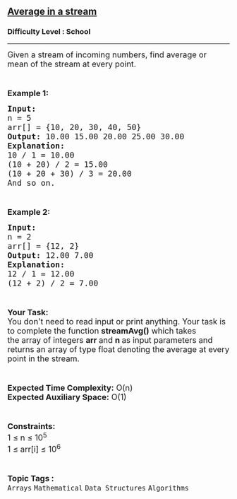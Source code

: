<h2><a href="https://www.geeksforgeeks.org/problems/average4856/1?page=1&sortBy=difficulty">Average in a stream</a></h2><h3>Difficulty Level : School</h3><hr><div class="problems_problem_content__Xm_eO"><p><span style="font-size:18px">Given a stream of incoming numbers, find average or mean of the stream at every point.</span></p>

<p>&nbsp;</p>

<p><span style="font-size:18px"><strong>Example 1:</strong></span></p>

<pre><span style="font-size:18px"><strong>Input:
</strong>n = 5
arr[] = {10, 20, 30, 40, 50}
<strong>Output: </strong>10.00 15.00 20.00 25.00 30.00 
<strong>Explanation:</strong> 
10 / 1 = 10.00
(10 + 20) / 2 = 15.00
(10 + 20 + 30) / 3 = 20.00
And so on.
</span></pre>

<p>&nbsp;</p>

<p><span style="font-size:18px"><strong>Example 2:</strong></span></p>

<pre><span style="font-size:18px"><strong>Input:
</strong>n = 2
arr[] = {12, 2}
<strong>Output:</strong> 12.00 7.00 
<strong>Explanation:</strong>&nbsp;
12 / 1 = 12.00
(12 + 2) / 2 = 7.00</span></pre>

<p>&nbsp;</p>

<p><span style="font-size:18px"><strong>Your Task:</strong><br>
You don't need to read input or print anything. Your task is to complete the function&nbsp;<strong>streamAvg()</strong>&nbsp;which takes the&nbsp;array of&nbsp;integers&nbsp;<strong>arr </strong>and&nbsp;<strong>n&nbsp;</strong>as input parameters and returns an array of type float&nbsp;denoting the average at&nbsp;every point in the stream.&nbsp;</span></p>

<p>&nbsp;</p>

<p><span style="font-size:18px"><strong>Expected Time Complexity:</strong>&nbsp;O(n)<br>
<strong>Expected Auxiliary Space:</strong>&nbsp;O(1)</span></p>

<p>&nbsp;</p>

<p><span style="font-size:18px"><strong>Constraints:</strong><br>
1 ≤ n ≤ 10<sup>5</sup><br>
1 ≤ arr[i] ≤ 10<sup>6</sup></span></p>
</div><br><p><span style=font-size:18px><strong>Topic Tags : </strong><br><code>Arrays</code>&nbsp;<code>Mathematical</code>&nbsp;<code>Data Structures</code>&nbsp;<code>Algorithms</code>&nbsp;